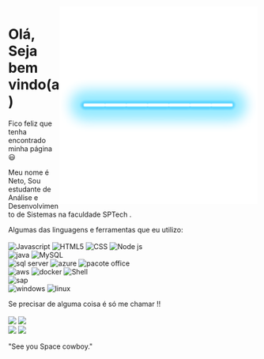 <img align="right" src ="Neon-PNG-Image-HD.png" style="transform:rotate(90deg);" alt = "planta" height="400px">

# Olá, Seja bem vindo(a)

<p> Fico feliz que tenha encontrado minha página 😃<br>
  
<div align="left">
  <p> Meu nome é Neto, Sou estudante de Análise e Desenvolvimento de Sistemas na faculdade SPTech </>. </p>

<p> Algumas das linguagens e ferramentas que eu utilizo:
  <br>
  <br>  
  <img src="https://img.shields.io/badge/JavaScript-323330?style=for-the-badge&logo=javascript&logoColor=F7DF1E" alt="Javascript"/>
  <img src="https://img.shields.io/badge/HTML5-E34F26?style=for-the-badge&logo=html5&logoColor=white" alt="HTML5"/>
  <img src="https://img.shields.io/badge/CSS3-1572B6?style=for-the-badge&logo=css3&logoColor=white" alt="CSS"/>
  <img src="https://img.shields.io/badge/Node.js-43853D?style=for-the-badge&logo=node.js&logoColor=white" alt="Node js" /><br>
  <img src="https://img.shields.io/badge/Java-ED8B00?style=for-the-badge&logo=java&logoColor=white" alt="java" />
  <img src="https://img.shields.io/badge/MySQL-00000F?style=for-the-badge&logo=mysql&logoColor=white" alt="MySQL"/><br>
  <img src="https://img.shields.io/badge/Microsoft_SQL_Server-CC2927?style=for-the-badge&logo=microsoft-sql-server&logoColor=white" alt="sql server" />
  <img src="https://img.shields.io/badge/Microsoft_Azure-0089D6?style=for-the-badge&logo=microsoft-azure&logoColor=white" alt="azure" />
  <img src="https://img.shields.io/badge/Microsoft_Office-D83B01?style=for-the-badge&logo=microsoft-office&logoColor=white" alt="pacote office" /><br>
  <img src="https://img.shields.io/badge/Amazon_AWS-232F3E?style=for-the-badge&logo=amazon-aws&logoColor=white" alt="aws" />
  <img src="https://img.shields.io/badge/Docker-2496ED?style=for-the-badge&logo=docker&logoColor=white" alt="docker" />
  <img src="https://img.shields.io/badge/Shell_Script-121011?style=for-the-badge&logo=gnu-bash&logoColor=white" alt="Shell" /><br>
  <img src="https://img.shields.io/badge/SAP-0FAAFF?style=for-the-badge&logo=sap&logoColor=white" alt="sap" /><br>
  <img src="https://img.shields.io/badge/Windows-017AD7?style=for-the-badge&logo=windows&logoColor=white" alt="windows" />
  <img src="https://img.shields.io/badge/Linux-E34F26?style=for-the-badge&logo=linux&logoColor=black" alt="linux" />
  </p>
  </div>
  
  <p>Se precisar de alguma coisa é só me chamar !! 
  <br>
  <br>
  <a href="mailto:walderley.neto@bandtec.com.br" target="_blank" alt="Outlook">
  <img src="https://img.shields.io/badge/Microsoft_Outlook-0078D4?style=for-the-badge&logo=microsoft-outlook&logoColor=white"/></a>
  <a href="https://www.linkedin.com/in/walderley-neto-a26390206/" target="_blank" alt="Linkedin">
  <img src="https://img.shields.io/badge/LinkedIn-0077B5?style=for-the-badge&logo=linkedin&logoColor=white"/></a><br>
  <a href="https://www.instagram.com/netotolkien.jpg/" target="_blank" alt="Instagram">
  <img src="https://img.shields.io/badge/Instagram-E4405F?style=for-the-badge&logo=instagram&logoColor=white"/></a>
  <a href="https://steamcommunity.com/id/netotolkien/" target="_blank" alt="Steam">
  <img src="https://img.shields.io/badge/Steam-000000?style=for-the-badge&logo=steam&logoColor=white"/></a><br>
  </p>
  
"See you Space cowboy."

  <!--
//-----------------------------------------------------------//
    Autor: Walderley Neto

⣍⡛⢷⣠⣿⣿⣿⣿⣿⣟⠻⣯⠽⣿⣿⠟⠁⣠⠿⠿⣿⣿⣎⠻⣿⣿⣿⡿⠟⣿
⣿⣿⣦⠙⣿⣿⣿⣿⣿⣿⣷⣏⡧⠙⠁⣀⢾⣧    ⠈⣿⡟  ⠙⣫⣵⣶⠇⣋
⣿⣿⣿⢀⣿⣿⣿⣿⣿⣿⣿⠟⠃⢀⣀⢻⣎⢻⣷⣤⣴⠟  ⣠⣾⣿⢟⣵⡆⢿
⣿⣯⣄⢘⢻⣿⣿⣿⣿⡟⠁⢀⣤⡙⢿⣴⣿⣷⡉⠉⢀  ⣴⣿⡿⣡⣿⣿⡿⢆
⠿⣿⣧⣤⡘⢿⣿⣿⠏  ⡔⠉⠉⢻⣦⠻⣿⣿⣶⣾⡟⣼⣿⣿⣱⣿⡿⢫⣾⣿
⣷⣮⣝⣛⣃⡉⣿⡏  ⣾⣧⡀    ⣿⡇⢘⣿⠋    ⠻⣿⣿⣿⢟⣵⣿⣿⣿
⣿⣿⣿⣿⣿⣿⣌⢧⣴⣘⢿⣿⣶⣾⡿⠁⢠⠿⠁⠜    ⣿⣿⣿⣿⡿⣿⣿⣿
⣿⣿⣿⣿⣿⣿⣿⣦⡙⣿⣷⣉⡛⠋    ⣰⣾⣦⣤⣤⣤⣿⢿⠟⢋⣴⣿⣿⣿
⣿⣿⣿⣿⣿⣿⣿⣿⣿⣌⢿⣿⣿⣿⣿⢰⡿⣻⣿⣿⣿⣿⣿⢃⣰⣫⣾⣿⣿⣿
⢿⣿⣿⣿⣿⣿⣿⣿⣿⣿⡆⠿⠿⠿⠛⢰⣾⡿⢟⣭⣿⣿⣿⣿⣿⣿⣿⣿⣿⣿

⡴⠑⡄⠀⠀⠀⠀⠀⠀⠀ ⣀⣀⣤⣤⣤⣀⡀<br>
⠸⡇⠀⠿⡀⠀⠀⠀⣀⡴⢿⣿⣿⣿⣿⣿⣿⣿⣷⣦⡀<br>
⠀⠀⠀⠀⠑⢄⣠⠾⠁⣀⣄⡈⠙⣿⣿⣿⣿⣿⣿⣿⣿⣆<br>
⠀⠀⠀⠀⢀⡀⠁⠀⠀⠈⠙⠛⠂⠈⣿⣿⣿⣿⣿⠿⡿⢿⣆<br>
⠀⠀⠀⢀⡾⣁⣀⠀⠴ ⠙⣗⡀⠀⢻⣿⣿⠭⢤⣴⣦⣤⣹⠀⠀⠀⢀⢴⣶⣆<br>
⠀⠀⢀⣾⣿⣿⣿⣷⣮⣽⣾⣿⣥⣴⣿⣿⡿⢂⠔⢚⡿⢿⣿⣦⣴⣾⠸⣼⡿<br>
⠀⢀⡞⠁⠙⠻⠿⠟⠉⠀⠛⢹⣿⣿⣿⣿⣿⣌⢤⣼⣿⣾⣿⡟⠉<br>
⠀⣾⣷⣶⠇⠀⠀⣤⣄⣀⡀⠈⠻⣿⣿⣿⣿⣿⣿⣿⣿⣿⣿⡇<br>
⠀⠉⠈⠉⠀⠀⢦⡈⢻⣿⣿⣿⣶⣶⣶⣶⣤⣽⡹⣿⣿⣿⣿⡇<br>
⠀⠀⠀⠀⠀⠀⠀⠉⠲⣽⡻⢿⣿⣿⣿⣿⣿⣿⣷⣜⣿⣿⣿⡇<br>
⠀⠀ ⠀⠀⠀⠀⠀⢸⣿⣿⣷⣶⣮⣭⣽⣿⣿⣿⣿⣿⣿⣿⠇<br>
⠀⠀⠀⠀⠀⠀⣀⣀⣈⣿⣿⣿⣿⣿⣿⣿⣿⣿⣿⣿⣿⣿⠇<br>
⠀⠀⠀⠀⠀⠀⢿⣿⣿⣿⣿⣿⣿⣿⣿⣿⣿⣿⣿⣿⣿
//-----------------------------------------------------------//    

**NetoOSantos/NetoOSantos** is a ✨special repository because its `README.md` (this file) appears on your GitHub profile.
-->
